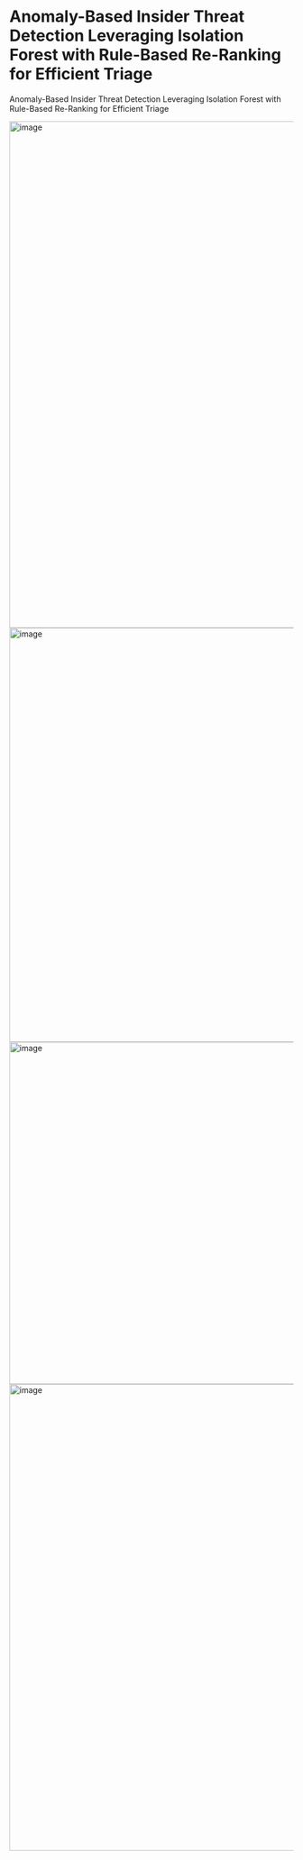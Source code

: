 # Anomaly-Based Insider Threat Detection Leveraging Isolation Forest with Rule-Based Re-Ranking for Efficient Triage
Anomaly-Based Insider Threat Detection Leveraging Isolation Forest with Rule-Based Re-Ranking for Efficient Triage

<img width="1892" height="899" alt="image" src="https://github.com/user-attachments/assets/1d015d56-3889-46e2-ba9d-ca53670dce96" />

<img width="1915" height="735" alt="image" src="https://github.com/user-attachments/assets/0e4fad8d-51c4-4b49-9cee-ce38aa5a016c" />


<img width="1584" height="607" alt="image" src="https://github.com/user-attachments/assets/9aedbf6d-9d71-42ba-9162-1b7b33e51e78" />

<img width="1884" height="828" alt="image" src="https://github.com/user-attachments/assets/ae64638f-c275-4c50-ad15-8c1a3ebd0697" />

